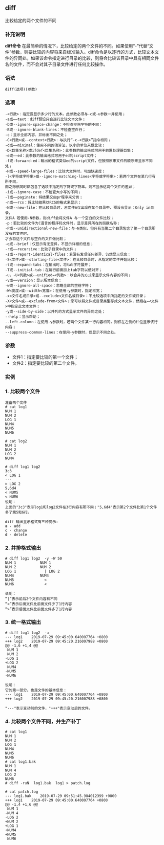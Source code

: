 ## diff ##

比较给定的两个文件的不同

### 补充说明 ###

**diff命令** 在最简单的情况下，比较给定的两个文件的不同。如果使用“-”代替“文件”参数，则要比较的内容将来自标准输入。diff命令是以逐行的方式，比较文本文件的异同处。如果该命令指定进行目录的比较，则将会比较该目录中具有相同文件名的文件，而不会对其子目录文件进行任何比较操作。


###  语法

	diff(选项)(参数)

###  选项

	-<行数>：指定要显示多少行的文本。此参数必须与-c或-u参数一并使用；
	-a或——text：diff预设只会逐行比较文本文件；
	-b或--ignore-space-change：不检查空格字符的不同；
	-B或--ignore-blank-lines：不检查空白行；
	-c：显示全部内容，并标出不同之处；
	-C<行数>或--context<行数>：与执行“-c-<行数>”指令相同；
	-d或——minimal：使用不同的演算法，以小的单位来做比较；
	-D<巨集名称>或ifdef<巨集名称>：此参数的输出格式可用于前置处理器巨集；
	-e或——ed：此参数的输出格式可用于ed的script文件；
	-f或-forward-ed：输出的格式类似ed的script文件，但按照原来文件的顺序来显示不同处；
	-H或--speed-large-files：比较大文件时，可加快速度；
	-l<字符或字符串>或--ignore-matching-lines<字符或字符串>：若两个文件在某几行有所不同，
	而之际航同时都包含了选项中指定的字符或字符串，则不显示这两个文件的差异；
	-i或--ignore-case：不检查大小写的不同；
	-l或——paginate：将结果交由pr程序来分页；
	-n或——rcs：将比较结果以RCS的格式来显示；
	-N或--new-file：在比较目录时，若文件A仅出现在某个目录中，预设会显示：Only in目录，
	文件A 若使用-N参数，则diff会将文件A 与一个空白的文件比较；
	-p：若比较的文件为C语言的程序码文件时，显示差异所在的函数名称；
	-P或--unidirectional-new-file：与-N类似，但只有当第二个目录包含了第一个目录所没有的文件时，
	才会将这个文件与空白的文件做比较；
	-q或--brief：仅显示有无差异，不显示详细的信息；
	-r或——recursive：比较子目录中的文件；
	-s或--report-identical-files：若没有发现任何差异，仍然显示信息；
	-S<文件>或--starting-file<文件>：在比较目录时，从指定的文件开始比较；
	-t或--expand-tabs：在输出时，将tab字符展开；
	-T或--initial-tab：在每行前面加上tab字符以便对齐；
	-u，-U<列数>或--unified=<列数>：以合并的方式来显示文件内容的不同；
	-v或——version：显示版本信息；
	-w或--ignore-all-space：忽略全部的空格字符；
	-W<宽度>或--width<宽度>：在使用-y参数时，指定栏宽；
	-x<文件名或目录>或--exclude<文件名或目录>：不比较选项中所指定的文件或目录；
	-X<文件>或--exclude-from<文件>；您可以将文件或目录类型存成文本文件，然后在=<文件>中指定此文本文件；
	-y或--side-by-side：以并列的方式显示文件的异同之处；
	--help：显示帮助；
	--left-column：在使用-y参数时，若两个文件某一行内容相同，则仅在左侧的栏位显示该行内容；
	--suppress-common-lines：在使用-y参数时，仅显示不同之处。

###  参数 

*   文件1：指定要比较的第一个文件；
*   文件2：指定要比较的第二个文件。

###  实例

### 1. 比较两个文件
	准备两个文件
	# cat log1 
	NUM 1
	NUM 2
	LOG 1
	NUM4
	NUM5
	NUM6
	
	# cat log2
	NUM 1
	NUM 2
	LOG 2
	NUM4

	# diff log1 log2 
	3c3
	< LOG 1
	---
	> LOG 2
	5,6d4
	< NUM5
	< NUM6
	说明：
	上面的"3c3"表示log1和log2文件在3行内容有所不同；"5,6d4"表示第2个文件比第1个文件多了第5和6行。
	
	diff 输出显示格式有三种提示:
	a - add
	c - change
	d - delete

### 2. 并排格式输出
	# diff log1 log2  -y -W 50
	NUM 1			NUM 1
	NUM 2			NUM 2
	LOG 1		      |	LOG 2
	NUM4			NUM4
	NUM5		      <
	NUM6		      <

	说明：
	“|”表示前后2个文件内容有不同
	“<”表示后面文件比前面文件少了1行内容
	“>”表示后面文件比前面文件多了1行内容

###  3. 统一格式输出
	# diff log1 log2  -u
	--- log1	2019-07-29 09:45:00.640007764 +0800
	+++ log2	2019-07-29 09:45:20.216007988 +0800
	@@ -1,6 +1,4 @@
	 NUM 1
	 NUM 2
	-LOG 1
	+LOG 2
	 NUM4
	-NUM5
	-NUM6

	说明：
	它的第一部分，也是文件的基本信息：
	--- log1	2019-07-29 09:45:00.640007764 +0800
	+++ log2	2019-07-29 09:45:20.216007988 +0800
	
	"---"表示变动前的文件，"+++"表示变动后的文件。
	

### 4. 比较两个文件不同，并生产补丁
	# cat log1
	NUM 1
	NUM 2
	LOG 1
	NUM4
	NUM5
	NUM6
	# cat log1.bak 
	NUM 1
	NUM 4
	LOG 2
	NUM6
	# diff -ruN  log1.bak  log1 > patch.log
	
	# cat patch.log 
	--- log1.bak	2019-07-29 09:51:45.984012399 +0800
	+++ log1	2019-07-29 09:45:00.640007764 +0800
	@@ -1,4 +1,6 @@
	 NUM 1
	-NUM 4
	-LOG 2
	+NUM 2
	+LOG 1
	+NUM4
	+NUM5
	 NUM6
